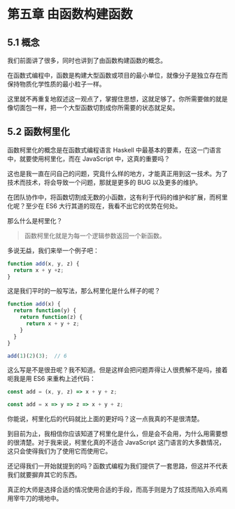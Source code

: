 # 第五章 由函数构建函数

## 5.1 概念

我们前面讲了很多，同时也讲到了由函数构建函数的概念。

在函数式编程中，函数是构建大型函数或项目的最小单位，就像分子是独立存在而保持物质化学性质的最小粒子一样。

这里就不再重复地叙述这一观点了，掌握住思想，这就足够了。你所需要做的就是像切面包一样，把一个大型函数切割成你所需要的状态就足矣。

## 5.2 函数柯里化

函数柯里化的概念是在函数式编程语言 Haskell 中最基本的要素，在这一门语言中，就要使用柯里化，而在 JavaScript 中，这真的重要吗？

这也是我一直在问自己的问题，究竟什么样的地方，才能真正用到这一技术。为了技术而技术，将会导致一个问题，那就是更多的 BUG 以及更多的维护。

在团队协作中，将函数切割成无数的小函数，这有利于代码的维护和扩展，而柯里化呢？至少在 ES6 大行其道的现在，我看不出它的优势在何处。

那么什么是柯里化？

> 函数柯里化就是为每一个逻辑参数返回一个新函数。

多说无益，我们来举一个例子吧：

```javascript
function add(x, y, z) {
  return x + y +z;
}
```

这是我们平时的一般写法，那么柯里化是什么样子的呢？

```javascript
function add(x) {
  return function(y) {
    return function(z) {
      return x + y + z;
    }
  }
}

add(1)(2)(3);  // 6
```

这么写是不是很丑呢？我不知道。但是这样会把问题弄得让人很费解不是吗，接着呃我是用 ES6 来重构上述代码：

```javascript
const add = (x, y, z) => x + y + z;

const add = x => y => z => x + y + z;
```

你能说，柯里化后的代码就比上面的更好吗？这一点我真的不是很清楚。

到目前为止，我相信你应该知道了柯里化是什么，但是会不会用，为什么用需要想的很清楚。对于我来说，柯里化真的不适合 JavaScript 这门语言的大多数情况，这只会使得我们为了使用它而使用它。

还记得我们一开始就提到的吗？函数式编程为我们提供了一套思路，但这并不代表我们就要摒弃其它的东西。

真正的大师是选择合适的情况使用合适的手段，而高手则是为了炫技而陷入杀鸡焉用宰牛刀的境地中。